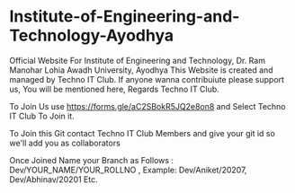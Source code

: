 # Institute-of-Engineering-and-Technology-Ayodhya
Official Website For Institute of Engineering and Technology, Dr. Ram Manohar Lohia Awadh University, Ayodhya
This Website is created and managed by Techno IT Club.
If anyone wanna contribuiute please support us, You will be mentioned here, Regards Techno IT Club.

To Join Us use https://forms.gle/aC2SBokR5JQ2e8on8 and Select Techno IT Club To Join it.

To Join this Git contact Techno IT Club Members and give your git id so we'll add you as collaborators

Once Joined Name your Branch as Follows : Dev/YOUR_NAME/YOUR_ROLLNO , Example: Dev/Aniket/20207, Dev/Abhinav/20201 Etc.
